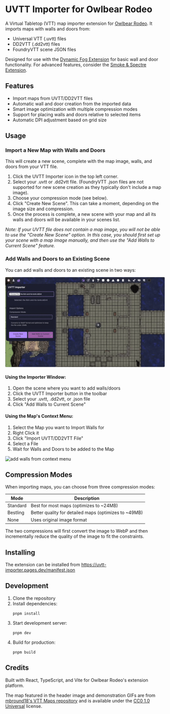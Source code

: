 # UVTT Importer for Owlbear Rodeo

A Virtual Tabletop (VTT) map importer extension for [Owlbear Rodeo](https://www.owlbear.rodeo/). It imports maps with walls and doors from:

- Universal VTT (.uvtt) files
- DD2VTT (.dd2vtt) files
- FoundryVTT scene JSON files

Designed for use with the [Dynamic Fog Extension](https://extensions.owlbear.rodeo/dynamic-fog) for basic wall and door functionality. For advanced features, consider the [Smoke & Spectre Extension](https://extensions.owlbear.rodeo/smoke).

## Features

- Import maps from UVTT/DD2VTT files
- Automatic wall and door creation from the imported data
- Smart image optimization with multiple compression modes
- Support for placing walls and doors relative to selected items
- Automatic DPI adjustment based on grid size

## Usage

### Import a New Map with Walls and Doors

This will create a new scene, complete with the map image, walls, and doors from your VTT file.

1. Click the UVTT Importer icon in the top left corner.
2. Select your .uvtt or .dd2vtt file. (FoundryVTT .json files are not supported for new scene creation as they typically don't include a map image).
3. Choose your compression mode (see below).
4. Click "Create New Scene". This can take a moment, depending on the image size and compression.
5. Once the process is complete, a new scene with your map and all its walls and doors will be available in your scenes list.

_Note: If your UVTT file does not contain a map image, you will not be able to use the "Create New Scene" option. In this case, you should first set up your scene with a map image manually, and then use the "Add Walls to Current Scene" feature._

### Add Walls and Doors to an Existing Scene

You can add walls and doors to an existing scene in two ways:

![add walls from menu](https://raw.githubusercontent.com/Eppinguin/uvtt-importer/main/docs/import-walls-from-menu.gif)

#### Using the Importer Window:

1. Open the scene where you want to add walls/doors
2. Click the UVTT Importer button in the toolbar
3. Select your .uvtt, .dd2vtt, or .json file
4. Click "Add Walls to Current Scene"

#### Using the Map's Context Menu:

1. Select the Map you want to Import Walls for
2. Right Click it
3. Click "Import UVTT/DD2VTT File"
4. Select a File
5. Wait for Walls and Doors to be added to the Map

![add walls from context menu](https://raw.githubusercontent.com/Eppinguin/uvtt-importer/main/docs/import-walls-from-context-menu.gif)

## Compression Modes

When importing maps, you can choose from three compression modes:

| Mode     | Description                                           |
| -------- | ----------------------------------------------------- |
| Standard | Best for most maps (optimizes to ~24MB)               |
| Bestling | Better quality for detailed maps (optimizes to ~49MB) |
| None     | Uses original image format                            |

The two compressions will first convert the image to WebP and then incrementally reduce the quality of the image to fit the constraints.

## Installing

The extension can be installed from https://uvtt-importer.pages.dev/manifest.json

## Development

1. Clone the repository
2. Install dependencies:
   ```
   pnpm install
   ```
3. Start development server:
   ```
   pnpm dev
   ```
4. Build for production:
   ```
   pnpm build
   ```

## Credits

Built with React, TypeScript, and Vite for Owlbear Rodeo's extension platform.

The map featured in the header image and demonstration GIFs are from [mbround18's VTT Maps repository](https://github.com/mbround18/vtt-maps?tab=readme-ov-file) and is available under the [CC0 1.0 Universal](https://creativecommons.org/publicdomain/zero/1.0/) license.
